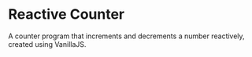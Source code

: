 # Reactive Counter

A counter program that increments and decrements a number reactively, created using VanillaJS.